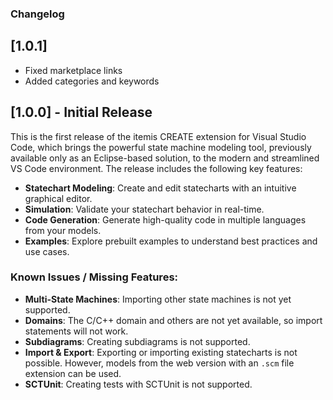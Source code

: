 ### Changelog

## [1.0.1]

- Fixed marketplace links
- Added categories and keywords

## [1.0.0] - Initial Release

This is the first release of the itemis CREATE extension for Visual Studio Code, which brings the powerful state machine modeling tool, previously available only as an Eclipse-based solution, to the modern and streamlined VS Code environment. The release includes the following key features:

- **Statechart Modeling**: Create and edit statecharts with an intuitive graphical editor.
- **Simulation**: Validate your statechart behavior in real-time.
- **Code Generation**: Generate high-quality code in multiple languages from your models.
- **Examples**: Explore prebuilt examples to understand best practices and use cases.

### Known Issues / Missing Features:

- **Multi-State Machines**: Importing other state machines is not yet supported.
- **Domains**: The C/C++ domain and others are not yet available, so import statements will not work.
- **Subdiagrams**: Creating subdiagrams is not supported.
- **Import & Export**: Exporting or importing existing statecharts is not possible. However, models from the web version with an `.scm` file extension can be used.
- **SCTUnit**: Creating tests with SCTUnit is not supported.
